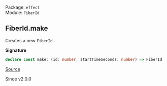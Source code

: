 Package: `effect`<br />
Module: `FiberId`<br />

## FiberId.make

Creates a new `FiberId`.

**Signature**

```ts
declare const make: (id: number, startTimeSeconds: number) => FiberId
```

[Source](https://github.com/Effect-TS/effect/tree/main/packages/effect/src/FiberId.ts#L162)

Since v2.0.0